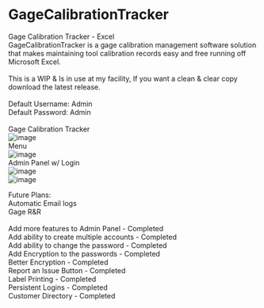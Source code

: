 # GageCalibrationTracker
Gage Calibration Tracker - Excel<br>
GageCalibrationTracker is a gage calibration management software solution that makes maintaining tool calibration records easy and free running off Microsoft Excel. <br>
<br>
This is a WIP & Is in use at my facility, If you want a clean & clear copy download the latest release.<br>
<br>
Default Username: Admin<br>
Default Password: Admin<br>
<br>
Gage Calibration Tracker<br>
![image](https://user-images.githubusercontent.com/40654995/206725555-ae8a3414-89f1-4cf7-b15b-cf3b9d1ae7bb.png)
<br>
Menu<br>
![image](https://user-images.githubusercontent.com/40654995/208902666-d7ab6456-5339-483c-924f-dee92183172b.png)
<br>
Admin Panel w/ Login<br>
![image](https://user-images.githubusercontent.com/40654995/208902728-43edfdf3-8d27-4d88-87e5-111a5c3225ee.png)
<br>
![image](https://user-images.githubusercontent.com/40654995/208902812-6aa09488-2bfa-4150-a7b3-5da2517100c5.png)
<br>

Future Plans:<br>
Automatic Email logs<br>
Gage R&R<br>
<br>
Add more features to Admin Panel - Completed<br>
Add ability to create multiple accounts - Completed<br>
Add ability to change the password - Completed<br>
Add Encryption to the passwords - Completed<br>
Better Encryption - Completed<br>
Report an Issue Button - Completed<br>
Label Printing - Completed<br>
Persistent Logins - Completed<br>
Customer Directory - Completed<br>
<br>
